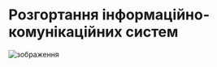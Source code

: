 # Розгортання інформаційно-комунікаційних систем 
![зображення](https://user-images.githubusercontent.com/19340411/135143820-f85a3080-0694-44d3-b75b-3a9f23294b42.png)
